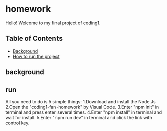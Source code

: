 # homework
Hello! Welcome to my final project of coding1.
## Table of Contents

- [Background](#background)
- [How to run the project](#run)

## background


## run
All you need to do is 5 simple things:
1.Download and install the Node.Js
2.Open the "coding1-fan-homework" by Visual Code.
3.Enter "npm init" in terminal and press enter several times.
4.Enter "npm install" in terminal and wait for install.
5.Enter "npm run dev" in terminal and click the link with control key.
